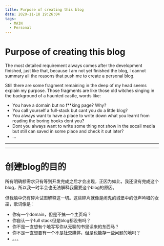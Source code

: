 ```yaml
---
title: Purpose of creating this blog
date: 2020-11-18 19:26:04
tags: 
  - MAIN
  - Personal
---
```


# Purpose of creating this blog

The most detailed requirement always comes after the development finished, just like that, because I am not yet finished the blog, I cannot summary all the reasons that push me to create a personal blog. 

Still there are some fragment remaining in the deep of my head seems explain my purpose. Those fragments are like those old witches singing in the background of a haunted castle, words like:
* You have a domain but no f**king page? Why?
* You call yourself a full-stack but cant you do a little blog?
* You always want to have a place to write down what you learnt from reading the boring books dont you?
* Dont you always want to write some thing not show in the socail media but still can saved in some place and check it out later?
* ...

---
---

# 创建blog的目的

所有明确额需求只有等到开发完成之后才会出现，正因为如此，我还没有完成这个blog，所以我一时半会也无法解释我需要这个blog的原因。

但我脑中仍有碎片试图解释这一切。这些碎片就像是闹鬼的城堡中的低声吟唱的女巫，歌词像是：
* 你有一个domain，但是不搞一个主页吗？
* 你自认一个full stack但是blog都没有吗？
* 你不是一直想有个地写写你从无聊的书里读来的东西马？
* 你不是一直想要有一个不是社交媒体，但是也能存一些问题的地吗？
* 。。。

